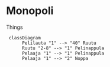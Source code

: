 # Monopoli

Things

```mermaid
 classDiagram
      Pelilauta "1" --> "40" Ruutu
      Ruutu "2-8" --> "1" Pelinappula
      Pelaaja "1" --> "1" Pelinappula
      Pelaaja "1" --> "2" Noppa
```
